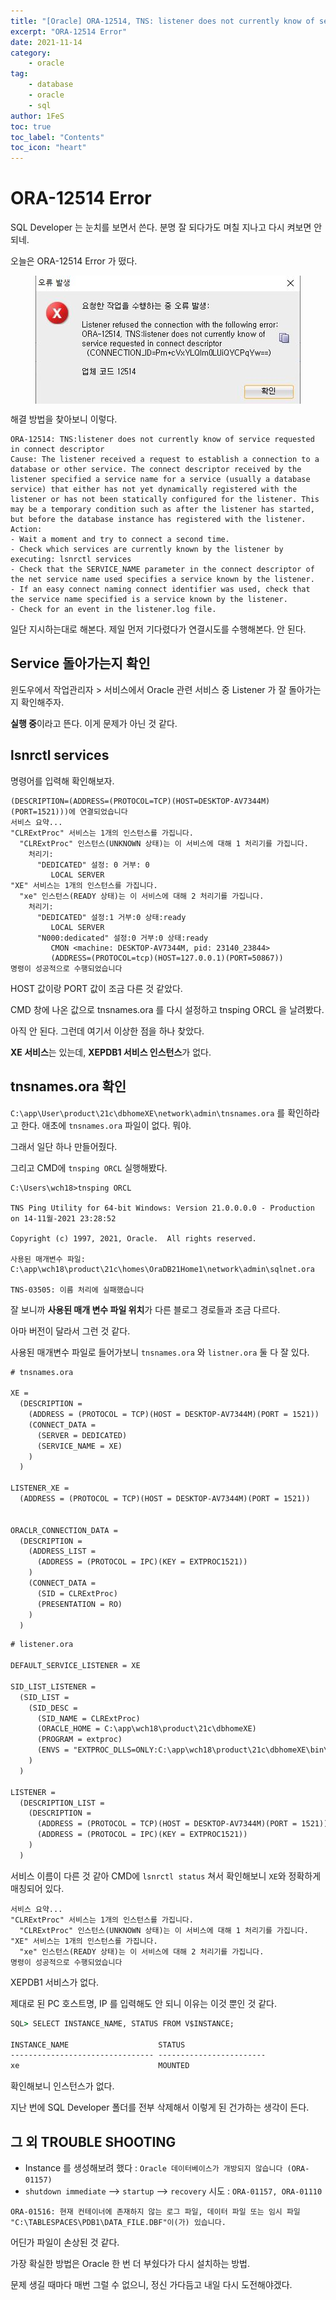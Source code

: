 ```yaml
---
title: "[Oracle] ORA-12514, TNS: listener does not currently know of service requested in connect dscriptor"
excerpt: "ORA-12514 Error"
date: 2021-11-14
category:
    - oracle
tag:
    - database
    - oracle
    - sql
author: 1FeS
toc: true
toc_label: "Contents"
toc_icon: "heart"
---
```


# ORA-12514 Error

SQL Developer 는 눈치를 보면서 쓴다. 분명 잘 되다가도 며칠 지나고 다시 켜보면 안 되네.

오늘은 ORA-12514 Error 가 떴다.

<img src="/_img/2021-11-14/ora_12514.jpg" style="margin: auto auto; display: block;">

해결 방법을 찾아보니 이렇다.

```
ORA-12514: TNS:listener does not currently know of service requested in connect descriptor
Cause: The listener received a request to establish a connection to a database or other service. The connect descriptor received by the listener specified a service name for a service (usually a database service) that either has not yet dynamically registered with the listener or has not been statically configured for the listener. This may be a temporary condition such as after the listener has started, but before the database instance has registered with the listener.
Action:
- Wait a moment and try to connect a second time.
- Check which services are currently known by the listener by executing: lsnrctl services
- Check that the SERVICE_NAME parameter in the connect descriptor of the net service name used specifies a service known by the listener.
- If an easy connect naming connect identifier was used, check that the service name specified is a service known by the listener.
- Check for an event in the listener.log file.
```

일단 지시하는대로 해본다. 제일 먼저 기다렸다가 연결시도를 수행해본다. 안 된다.

## Service 돌아가는지 확인

윈도우에서 작업관리자 > 서비스에서 Oracle 관련 서비스 중 Listener 가 잘 돌아가는지 확인해주자.

**실행 중**이라고 뜬다. 이게 문제가 아닌 것 같다.

## lsnrctl services

명령어를 입력해 확인해보자.

```consle
(DESCRIPTION=(ADDRESS=(PROTOCOL=TCP)(HOST=DESKTOP-AV7344M)(PORT=1521)))에 연결되었습니다
서비스 요약...
"CLRExtProc" 서비스는 1개의 인스턴스를 가집니다.
  "CLRExtProc" 인스턴스(UNKNOWN 상태)는 이 서비스에 대해 1 처리기를 가집니다.
    처리기:
      "DEDICATED" 설정: 0 거부: 0
         LOCAL SERVER
"XE" 서비스는 1개의 인스턴스를 가집니다.
  "xe" 인스턴스(READY 상태)는 이 서비스에 대해 2 처리기를 가집니다.
    처리기:
      "DEDICATED" 설정:1 거부:0 상태:ready
         LOCAL SERVER
      "N000:dedicated" 설정:0 거부:0 상태:ready
         CMON <machine: DESKTOP-AV7344M, pid: 23140_23844>
         (ADDRESS=(PROTOCOL=tcp)(HOST=127.0.0.1)(PORT=50867))
명령이 성공적으로 수행되었습니다
```

HOST 값이랑 PORT 값이 조금 다른 것 같았다.

CMD 창에 나온 값으로 tnsnames.ora 를 다시 설정하고 tnsping ORCL 을 날려봤다.

아직 안 된다. 그런데 여기서 이상한 점을 하나 찾았다.

**XE 서비스**는 있는데, **XEPDB1 서비스 인스턴스**가 없다.

## tnsnames.ora 확인

`C:\app\User\product\21c\dbhomeXE\network\admin\tnsnames.ora` 를 확인하라고 한다. 애초에 `tnsnames.ora` 파일이 없다. 뭐야.

그래서 일단 하나 만들어줬다.

그리고 CMD에 `tnsping ORCL` 실행해봤다.

```console
C:\Users\wch18>tnsping ORCL

TNS Ping Utility for 64-bit Windows: Version 21.0.0.0.0 - Production on 14-11월-2021 23:28:52

Copyright (c) 1997, 2021, Oracle.  All rights reserved.

사용된 매개변수 파일:
C:\app\wch18\product\21c\homes\OraDB21Home1\network\admin\sqlnet.ora

TNS-03505: 이름 처리에 실패했습니다
```

잘 보니까 **사용된 매개 변수 파일 위치**가 다른 블로그 경로들과 조금 다르다. 

아마 버전이 달라서 그런 것 같다.

사용된 매개변수 파일로 들어가보니 `tnsnames.ora` 와 `listner.ora` 둘 다 잘 있다.

```txt
# tnsnames.ora

XE =
  (DESCRIPTION =
    (ADDRESS = (PROTOCOL = TCP)(HOST = DESKTOP-AV7344M)(PORT = 1521))
    (CONNECT_DATA =
      (SERVER = DEDICATED)
      (SERVICE_NAME = XE)
    )
  )

LISTENER_XE =
  (ADDRESS = (PROTOCOL = TCP)(HOST = DESKTOP-AV7344M)(PORT = 1521))


ORACLR_CONNECTION_DATA =
  (DESCRIPTION =
    (ADDRESS_LIST =
      (ADDRESS = (PROTOCOL = IPC)(KEY = EXTPROC1521))
    )
    (CONNECT_DATA =
      (SID = CLRExtProc)
      (PRESENTATION = RO)
    )
  )
```

```txt
# listener.ora

DEFAULT_SERVICE_LISTENER = XE

SID_LIST_LISTENER =
  (SID_LIST =
    (SID_DESC =
      (SID_NAME = CLRExtProc)
      (ORACLE_HOME = C:\app\wch18\product\21c\dbhomeXE)
      (PROGRAM = extproc)
      (ENVS = "EXTPROC_DLLS=ONLY:C:\app\wch18\product\21c\dbhomeXE\bin\oraclr.dll")
    )
  )

LISTENER =
  (DESCRIPTION_LIST =
    (DESCRIPTION =
      (ADDRESS = (PROTOCOL = TCP)(HOST = DESKTOP-AV7344M)(PORT = 1521))
      (ADDRESS = (PROTOCOL = IPC)(KEY = EXTPROC1521))
    )
  )
```

서비스 이름이 다른 것 같아 CMD에 `lsnrctl status` 쳐서 확인해보니 `XE`와 정확하게 매칭되어 있다.

```console
서비스 요약...
"CLRExtProc" 서비스는 1개의 인스턴스를 가집니다.
  "CLRExtProc" 인스턴스(UNKNOWN 상태)는 이 서비스에 대해 1 처리기를 가집니다.
"XE" 서비스는 1개의 인스턴스를 가집니다.
  "xe" 인스턴스(READY 상태)는 이 서비스에 대해 2 처리기를 가집니다.
명령이 성공적으로 수행되었습니다
```

XEPDB1 서비스가 없다.

제대로 된 PC 호스트명, IP 를 입력해도 안 되니 이유는 이것 뿐인 것 같다.

```cmd
SQL> SELECT INSTANCE_NAME, STATUS FROM V$INSTANCE;

INSTANCE_NAME                    STATUS
-------------------------------- ------------------------
xe                               MOUNTED
```

확인해보니 인스턴스가 없다.

지난 번에 SQL Developer 폴더를 전부 삭제해서 이렇게 된 건가하는 생각이 든다.

## 그 외 TROUBLE SHOOTING

- Instance 를 생성해보려 했다 : `Oracle 데이터베이스가 개방되지 않습니다 (ORA-01157)`
- `shutdown immediate` --> `startup` --> `recovery` 시도 : `ORA-01157, ORA-01110`
```
ORA-01516: 현재 컨테이너에 존재하지 않는 로그 파일, 데이터 파일 또는 임시 파일
"C:\TABLESPACES\PDB1\DATA_FILE.DBF"이(가) 있습니다.
```

어딘가 파일이 손상된 것 같다.

가장 확실한 방법은 Oracle 한 번 더 부쉈다가 다시 설치하는 방법.

문제 생길 때마다 매번 그럴 수 없으니, 정신 가다듬고 내일 다시 도전해야겠다.